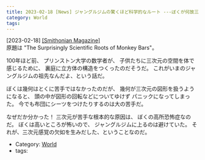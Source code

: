 ```yaml
---
title: 2023-02-18 [News] ジャングルジムの驚くほど科学的なルート ---ぼくが何故三次元の幾何が苦手なのか分かった
category: World
tags: 
---
```


[2023-02-18] [[Smithonian Magazine]](https://www.smithsonianmag.com/history/history-monkey-bars-180981556/?utm_source=pocket_saves)  
 原題は "The Surprisingly Scientific Roots of Monkey Bars"。

 100年ほど前、
プリンストン大学の数学者が、
子供たちに三次元の空間を体で感じるために、
裏庭に立方体の構造をつくったのだそうだ。
これがいまのジャングルジムの祖先なんだよ、という話だ。

 ぼくは幾何はとくに苦手ではなかったのだが、
幾何が三次元の図形を扱うようになると、
頭の中が図形の回転などについてゆけず
パニックになってしまった。
今でも布団にシーツをつけたりするのは大の苦手だ。

 なぜだか分かった！
三次元が苦手な根本的な原因は、
ぼくの高所恐怖症なのだ。
ぼくは高いところが怖いので、
ジャングルジムに上るのは避けていた。
それが、三次元感覚の欠如を生みだした、ということなのだ。

- Category: [World](https://merapano.github.io/categories.html#World)
- tags: 

